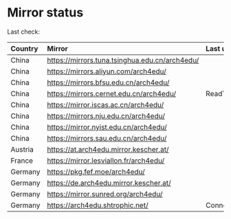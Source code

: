 <script src="./time.js"></script>
# Mirror status
Last check: <script type="text/javascript">localize(1760451977.1865137);</script>

|Country|Mirror|Last update|
|:------|:-----|:----------|
|China|https://mirrors.tuna.tsinghua.edu.cn/arch4edu/|<script type="text/javascript">localize(1760424309);</script>|
|China|https://mirrors.aliyun.com/arch4edu/|<script type="text/javascript">localize(1760424309);</script>|
|China|https://mirrors.bfsu.edu.cn/arch4edu/|<script type="text/javascript">localize(1760424309);</script>|
|China|https://mirrors.cernet.edu.cn/arch4edu/|ReadTimeout|
|China|https://mirror.iscas.ac.cn/arch4edu/|<script type="text/javascript">localize(1760424309);</script>|
|China|https://mirrors.nju.edu.cn/arch4edu/|<script type="text/javascript">localize(1760381009);</script>|
|China|https://mirror.nyist.edu.cn/arch4edu/|<script type="text/javascript">localize(1760424309);</script>|
|China|https://mirrors.sau.edu.cn/arch4edu/|<script type="text/javascript">localize(1756795646);</script>|
|Austria|https://at.arch4edu.mirror.kescher.at/|<script type="text/javascript">localize(1760424309);</script>|
|France|https://mirror.lesviallon.fr/arch4edu/|<script type="text/javascript">localize(1760424309);</script>|
|Germany|https://pkg.fef.moe/arch4edu/|<script type="text/javascript">localize(1760424309);</script>|
|Germany|https://de.arch4edu.mirror.kescher.at/|<script type="text/javascript">localize(1760424309);</script>|
|Germany|https://mirror.sunred.org/arch4edu/|<script type="text/javascript">localize(1760424309);</script>|
|Germany|https://arch4edu.shtrophic.net/|ConnectionError|

<script src="./tablefilter/tablefilter.js"></script>
<script src="./table.js"></script>